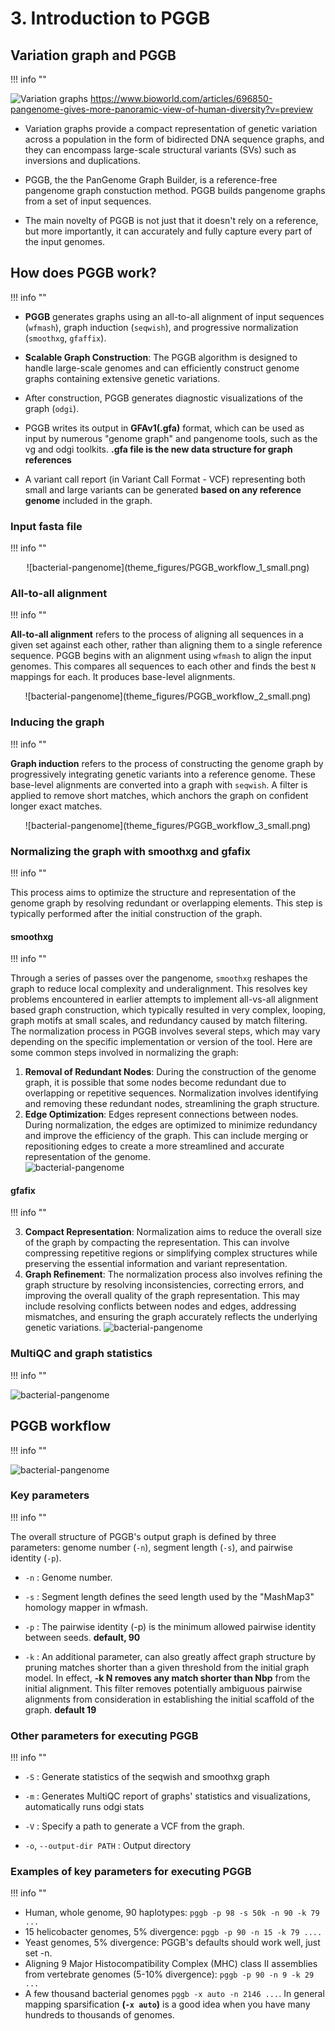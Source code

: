 # 3. Introduction to PGGB

## Variation graph and PGGB 
!!! info ""

![Variation graphs](theme_figures/example_of_Graph_reference_small.png)
https://www.bioworld.com/articles/696850-pangenome-gives-more-panoramic-view-of-human-diversity?v=preview

- Variation graphs provide a compact representation of genetic variation across a population in the form of bidirected DNA sequence graphs, and they can encompass large-scale structural variants (SVs) such as inversions and duplications.

- PGGB, the the PanGenome Graph Builder, is a reference-free pangenome graph constuction method. PGGB builds pangenome graphs from a set of input sequences.


- The main novelty of PGGB  is not just that it doesn't rely on a reference, but more importantly, it can accurately and fully capture every part of the input genomes.


## How does PGGB work?
!!! info ""

- **PGGB** generates graphs using an all-to-all alignment of input sequences (`wfmash`), graph induction (`seqwish`), and progressive normalization (`smoothxg`, `gfaffix`).

- **Scalable  Graph Construction**: The PGGB algorithm is designed to handle large-scale genomes and can efficiently construct genome graphs containing extensive genetic variations.
  
- After construction, PGGB generates diagnostic visualizations of the graph (`odgi`).

- PGGB writes its output in **GFAv1(.gfa)** format, which can be used as input by numerous "genome graph" and pangenome tools, such as the vg and odgi toolkits. **.gfa file is the new data structure for graph references**

- A variant call report (in Variant Call Format - VCF) representing both small and large variants can be generated **based on any reference genome** included in the graph.


### Input fasta file 
!!! info ""

<center>
![bacterial-pangenome](theme_figures/PGGB_workflow_1_small.png)
</center>

### All-to-all alignment
!!! info ""

**All-to-all alignment** refers to the process of aligning all sequences in a given set against each other, rather than aligning them to a single reference sequence.
PGGB begins with an alignment using `wfmash` to align the input genomes. This compares all sequences to each other and finds the best `N` mappings for each. It produces base-level alignments.

<center>
![bacterial-pangenome](theme_figures/PGGB_workflow_2_small.png)
</center>

### Inducing the graph
!!! info ""

**Graph induction** refers to the process of constructing the genome graph by progressively integrating genetic variants into a reference genome.
These base-level alignments are converted into a graph with `seqwish`. A filter is applied to remove short matches, which anchors the graph on confident longer exact matches.

<center>
![bacterial-pangenome](theme_figures/PGGB_workflow_3_small.png)
</center>

### Normalizing the graph with smoothxg and gfafix
!!! info ""

This process aims to optimize the structure and representation of the genome graph by resolving redundant or overlapping elements. This step is typically performed after the initial construction of the graph.

#### smoothxg
!!! info ""

Through a series of passes over the pangenome, `smoothxg` reshapes the graph to reduce local complexity and underalignment. This resolves key problems encountered in earlier attempts to implement all-vs-all alignment based graph construction, which typically resulted in very complex, looping, graph motifs at small scales, and redundancy caused by match filtering.
The normalization process in PGGB involves several steps, which may vary depending on the specific implementation or version of the tool. Here are some common steps involved in normalizing the graph:  
1.  **Removal of Redundant Nodes**: During the construction of the genome graph, it is possible that some nodes become redundant due to overlapping or repetitive sequences. Normalization involves identifying and removing these redundant nodes, streamlining the graph structure.  
2.	**Edge Optimization**: Edges represent connections between nodes. During normalization, the edges are optimized to minimize redundancy and improve the efficiency of the graph. This can include merging or repositioning edges to create a more streamlined and accurate representation of the genome.  
![bacterial-pangenome](theme_figures/PGGB_workflow_4_small.png)

#### gfafix
!!! info ""

3.	**Compact Representation**: Normalization aims to reduce the overall size of the graph by compacting the representation. This can involve compressing repetitive regions or simplifying complex structures while preserving the essential information and variant representation.
4.	**Graph Refinement**: The normalization process also involves refining the graph structure by resolving inconsistencies, correcting errors, and improving the overall quality of the graph representation. This may include resolving conflicts between nodes and edges, addressing mismatches, and ensuring the graph accurately reflects the underlying genetic variations.
![bacterial-pangenome](theme_figures/PGGB_workflow_5_small.png)



### MultiQC and graph statistics
!!! info ""

![bacterial-pangenome](theme_figures/PGGB_workflow_6_small.png)



## PGGB workflow
!!! info ""

![bacterial-pangenome](theme_figures/PGGB_workflow_7_small.png)



### Key parameters
!!! info ""

The overall structure of PGGB's output graph is defined by three parameters: genome number (`-n`), segment length (`-s`), and pairwise identity (`-p`). 

- `-n` : Genome number.
- `-s` : Segment length defines the seed length used by the "MashMap3" homology mapper in wfmash.
- `-p` : The pairwise identity (-p) is the minimum allowed pairwise identity between seeds. **default, 90**

- `-k` : An additional parameter, can also greatly affect graph structure by pruning matches shorter than a given threshold from the initial graph model. In effect, **-k N removes any match shorter than Nbp** from the initial alignment. This filter removes potentially ambiguous pairwise alignments from consideration in establishing the initial scaffold of the graph. **default 19**


### Other parameters for executing PGGB
!!! info ""

- `-S` : Generate statistics of the seqwish and smoothxg graph

- `-m` : Generates MultiQC report of graphs' statistics and visualizations, automatically runs odgi stats

- `-V` : Specify a path to generate a VCF from the graph. 

- `-o`, `--output-dir PATH` : Output directory


### Examples of key parameters for executing PGGB
!!! info ""

- Human, whole genome, 90 haplotypes: `pggb -p 98 -s 50k -n 90 -k 79 ...`
- 15 helicobacter genomes, 5% divergence: `pggb -p 90 -n 15 -k 79 ....`
- Yeast genomes, 5% divergence: PGGB's defaults should work well, just set -n.
- Aligning 9 Major Histocompatibility Complex (MHC) class II assemblies from vertebrate genomes (5-10% divergence): `pggb -p 90 -n 9 -k 29 ...`
- A few thousand bacterial genomes `pggb -x auto -n 2146 ...`. In general mapping sparsification **(`-x auto`)** is a good idea when you have many hundreds to thousands of genomes.

